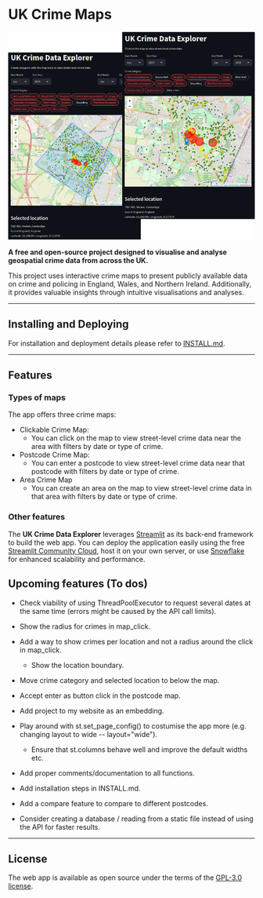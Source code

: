 # UK Crime Maps

<div align="center">

[![Preview](readme_preview/app_preview.png)](https://crimedatauk.streamlit.app/)

</div>

**A free and open-source project designed to visualise and analyse geospatial crime data from across the UK.**

This project uses interactive crime maps to present publicly available data on crime and policing in England, Wales, and Northern Ireland. Additionally, it provides valuable insights through intuitive visualisations and analyses.

---

## Installing and Deploying

For installation and deployment details please refer to [INSTALL.md](INSTALL.md).

---

## Features

### Types of maps

The app offers three crime maps:

+ Clickable Crime Map:
    + You can click on the map to view street-level crime data near the area with filters by date or type of crime.
+ Postcode Crime Map:
    + You can enter a postcode to view street-level crime data near that postcode with filters by date or type of crime.
+ Area Crime Map
    + You can create an area on the map to view street-level crime data in that area with filters by date or type of crime.



### Other features

The **UK Crime Data Explorer** leverages [Streamlit](https://streamlit.io/) as its back-end framework to build the web app. You can deploy the application easily using the free [Streamlit Community Cloud](https://share.streamlit.io/), host it on your own server, or use [Snowflake](https://www.snowflake.com/en/uk/) for enhanced scalability and performance.

## Upcoming features (To dos)

+ Check viability of using ThreadPoolExecutor to request several dates at the same time (errors might be caused by the API call limits).

+ Show the radius for crimes in map_click.

+ Add a way to show crimes per location and not a radius around the click in map_click.
    + Show the location boundary.

+ Move crime category and selected location to below the map.

+ Accept enter as button click in the postcode map.

+ Add project to my website as an embedding.

+ Play around with st.set_page_config() to costumise the app more (e.g. changing layout to wide -- layout="wide").
    + Ensure that st.columns behave well and improve the default widths etc.

+ Add proper comments/documentation to all functions.

+ Add installation steps in INSTALL.md.

+ Add a compare feature to compare to different postcodes.

+ Consider creating a database / reading from a static file instead of using the API for faster results.

--- 

## License

The web app is available as open source under the terms of the [GPL-3.0 license](LICENSE).